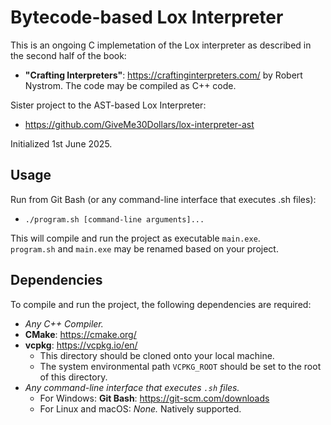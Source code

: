 # Bytecode-based Lox Interpreter

This is an ongoing C implemetation of the Lox interpreter as described in the second half of the book:  
- **"Crafting Interpreters"**: https://craftinginterpreters.com/ by Robert Nystrom.
The code may be compiled as C++ code.

Sister project to the AST-based Lox Interpreter:
- https://github.com/GiveMe30Dollars/lox-interpreter-ast

Initialized 1st June 2025.

## Usage  
Run from Git Bash (or any command-line interface that executes .sh files):  
  - `./program.sh [command-line arguments]...`
    
This will compile and run the project as executable `main.exe`.  
`program.sh` and `main.exe` may be renamed based on your project.  

## Dependencies  
To compile and run the project, the following dependencies are required:
- *Any C++ Compiler.*
- **CMake**: https://cmake.org/
- **vcpkg**: https://vcpkg.io/en/
  - This directory should be cloned onto your local machine.
  - The system environmental path `VCPKG_ROOT` should be set to the root of this directory.
- *Any command-line interface that executes `.sh` files.*
  - For Windows: **Git Bash**: https://git-scm.com/downloads
  - For Linux and macOS: *None.* Natively supported.  
